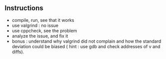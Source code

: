 
## Instructions

* compile, run, see that it works
* use valgrind : no issue
* use cppcheck, see the problem
* analyze the issue, and fix it
* bonus : understand why valgrind did not complain and how the standard deviation could be biased ( hint : use gdb and check addresses of v and diffs).
